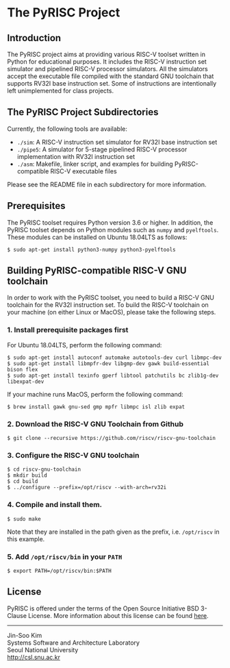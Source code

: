 # The PyRISC Project

## Introduction

The PyRISC project aims at providing various RISC-V toolset written in Python for educational purposes. It includes the RISC-V instruction set simulator and pipelined RISC-V processor simulators. All the simulators accept the executable file compiled with the standard GNU toolchain that supports RV32I base instruction set. Some of instructions are intentionally left unimplemented for class projects.

## The PyRISC Project Subdirectories

Currently, the following tools are available:

* `./sim`: A RISC-V instruction set simulator for RV32I base instruction set
* `./pipe5`: A simulator for 5-stage pipelined RISC-V processor implementation with RV32I instruction set
* `./asm`: Makefile, linker script, and examples for building PyRISC-compatible RISC-V executable files

Please see the README file in each subdirectory for more information.


## Prerequisites

The PyRISC toolset requires Python version 3.6 or higher. In addition, the PyRISC toolset depends on Python modules such as `numpy` and `pyelftools`. These modules can be installed on Ubuntu 18.04LTS as follows:

```
$ sudo apt-get install python3-numpy python3-pyelftools
```

## Building PyRISC-compatible RISC-V GNU toolchain

In order to work with the PyRISC toolset, you need to build a RISC-V GNU toolchain for the RV32I instruction set. To build the RISC-V toolchain on your machine (on either Linux or MacOS), please take the following steps.

### 1. Install prerequisite packages first

For Ubuntu 18.04LTS, perform the following command:
```
$ sudo apt-get install autoconf automake autotools-dev curl libmpc-dev
$ sudo apt-get install libmpfr-dev libgmp-dev gawk build-essential bison flex
$ sudo apt-get install texinfo gperf libtool patchutils bc zlib1g-dev libexpat-dev
```

If your machine runs MacOS, perform the following command:
```
$ brew install gawk gnu-sed gmp mpfr libmpc isl zlib expat
```

### 2. Download the RISC-V GNU Toolchain from Github

```
$ git clone --recursive https://github.com/riscv/riscv-gnu-toolchain
```

### 3. Configure the RISC-V GNU toolchain

```
$ cd riscv-gnu-toolchain
$ mkdir build
$ cd build
$ ../configure --prefix=/opt/riscv --with-arch=rv32i
```

### 4. Compile and install them.


```
$ sudo make
```
Note that they are installed in the path given as the prefix, i.e. `/opt/riscv` in this example.

### 5. Add `/opt/riscv/bin` in your `PATH`

```
$ export PATH=/opt/riscv/bin:$PATH
```

## License

PyRISC is offered under the terms of the Open Source Initiative BSD 3-Clause License. More information about this license can be found [here](http://opensource.org/licenses/BSD-3-Clause).


---

Jin-Soo Kim<br>
Systems Software and Architecture Laboratory<br>
Seoul National University<br>
http://csl.snu.ac.kr<br>
